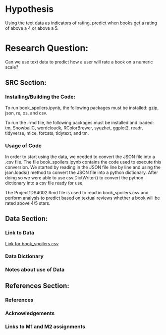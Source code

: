 # Hypothesis
Using the text data as indicators of rating, predict when books get a rating of above a 4 or above a 5.

# Research Question:
Can we use text data to predict how a user will rate a book on a numeric scale?

## SRC Section:

### Installing/Building the Code:
To run book_spoilers.ipynb, the following packages must be installed: gzip, json, re, os, and csv.

To run the .rmd file, he following packages must be installed and loaded: tm, SnowballC, wordcloudk, RColorBrewer, syuzhet, ggplot2, readr, tidyverse, mice, forcats, tidytext, and tm.

### Usage of Code
In order to start using the data, we needed to convert the JSON file into a .csv file. The file book_spoilers.ipynb contains the code used to execute this conversion. We started by reading in the JSON file line by line and using the json.loads() method to convert the JSON file into a python dictionary. After doing so we were able to use csv.DictWriter() to convert the python dictionary into a csv file ready for use.

The Project1DS4002.Rmd file is used to read in book_spoilers.csv and perform analysis to predict based on textual reviews whether a book will be rated above 4/5 stars. 


## Data Section:

### Link to Data
[Link for book_spoilers.csv](https://drive.google.com/uc?id=196W2kDoZXRPjzbTjM6uvTidn6aTpsFnS)

### Data Dictionary

### Notes about use of Data

## References Section:

### References

### Acknowledgements

### Links to M1 and M2 assignments



